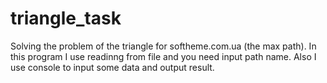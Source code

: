 # triangle_task
Solving the problem of the triangle for softheme.com.ua (the max path).
In this program I use readinng from file and you need input path name. Also I use console to input some data and output result.
